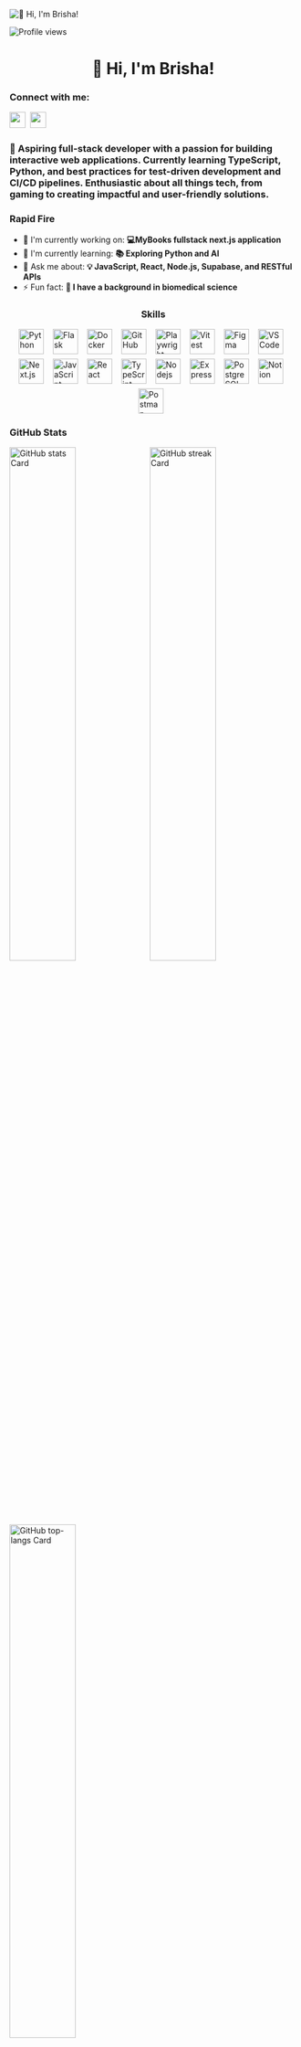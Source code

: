 ![👋 Hi, I'm Brisha!](https://static.wixstatic.com/media/53fad0_ce0704caa0174d6aa9b2b8101a62fa77~mv2.gif)

![Profile views](https://komarev.com/ghpvc/?username=BrishaP&label=Profile%20views&color=0e75b6&style=flat)

<div id="toc">
  <ul align="center" style="list-style: none">
    <summary>
      <h1>
        👋 Hi, I'm Brisha!
      </h1>
    </summary>
  </ul>
</div>

**<h3 align="left">Connect with me:</h3>** 
<p align="left"><a href="https://github.com/sushilmagare10" target="_blank"><img src="https://img.shields.io/badge/GitHub-100000?logo=github&logoColor=white" height="28" style="margin-right: 4px"></a> <a href="https://www.linkedin.com/in/www.linkedin.com/in/brisha-patel" target="_blank"><img src="https://img.shields.io/badge/LinkedIn-0077B5?style=for-the-badge&logo=linkedin&logoColor=white" height="28" style="margin-right: 4px"></a></p>

 **<h3 align="left">🚀 Aspiring full-stack developer with a passion for building interactive web applications. Currently learning TypeScript, Python, and best practices for test-driven development and CI/CD pipelines. Enthusiastic about all things tech, from gaming to creating impactful and user-friendly solutions.</h3>**

**<h3 align="left">Rapid Fire</h3>**

- 💼 I'm currently working on: **💻MyBooks fullstack next.js application**
- 🌱 I'm currently learning: **📚 Exploring Python and AI**
- 💬 Ask me about: **💡 JavaScript, React, Node.js, Supabase, and RESTful APIs**
- ⚡ Fun fact: **🎢 I have a background in biomedical science**

 **<h3 align="center">Skills</h3>**

<div style="display: flex; flex-wrap: wrap; gap: 8px; justify-content: center;"><img src="https://cdn.jsdelivr.net/gh/devicons/devicon/icons/python/python-original.svg" height="44" alt="Python" style="margin-right: 8px"> <img src="https://cdn.jsdelivr.net/gh/devicons/devicon/icons/flask/flask-original.svg" height="44" alt="Flask" style="margin-right: 8px"> <img src="https://cdn.jsdelivr.net/gh/devicons/devicon/icons/docker/docker-original.svg" height="44" alt="Docker" style="margin-right: 8px"> <img src="https://cdn.jsdelivr.net/gh/devicons/devicon@latest/icons/github/github-original-wordmark.svg" height="44" alt="GitHub" style="margin-right: 8px"> <img src="https://cdn.jsdelivr.net/gh/devicons/devicon@latest/icons/playwright/playwright-original.svg" height="44" alt="Playwright" style="margin-right: 8px"> <img src="https://cdn.jsdelivr.net/gh/devicons/devicon@latest/icons/vitest/vitest-original.svg" height="44" alt="Vitest" style="margin-right: 8px"> <img src="https://cdn.jsdelivr.net/gh/devicons/devicon@latest/icons/figma/figma-original.svg" height="44" alt="Figma" style="margin-right: 8px"> <img src="https://cdn.jsdelivr.net/gh/devicons/devicon@latest/icons/vscode/vscode-original.svg" height="44" alt="VSCode" style="margin-right: 8px"> <img src="https://cdn.jsdelivr.net/gh/devicons/devicon@latest/icons/nextjs/nextjs-original-wordmark.svg" height="44" alt="Next.js" style="margin-right: 8px"> <img src="https://cdn.simpleicons.org/javascript/F7DF1E" height="44" alt="JavaScript" style="margin-right: 8px"> <img src="https://cdn.simpleicons.org/react/61DAFB" height="44" alt="React" style="margin-right: 8px"> <img src="https://cdn.simpleicons.org/typescript/3178C6" height="44" alt="TypeScript" style="margin-right: 8px"> <img src="https://cdn.simpleicons.org/adonisjs/5A45FF" height="44" alt="Nodejs" style="margin-right: 8px"> <img src="https://cdn.simpleicons.org/express/000000" height="44" alt="Express" style="margin-right: 8px"> <img src="https://cdn.simpleicons.org/postgresql/336791" height="44" alt="PostgreSQL" style="margin-right: 8px"> <img src="https://skillicons.dev/icons?i=notion" height="44" alt="Notion" style="margin-right: 8px"> <img src="https://skillicons.dev/icons?i=postman" height="44" alt="Postman" style="margin-right: 8px"></div>

 **<h3 align="left">GitHub Stats</h3>**

<p align="left">
  <img width="48%" src="https://github-readme-stats.vercel.app/api?username=BrishaP&theme=react&hide_title=false&hide_rank=false&show_icons=false&include_all_commits=false&count_private=true&line_height=23" alt="GitHub stats Card" />
  <img width="48%" src="https://streak-stats.demolab.com/?user=BrishaP&theme=react&hide_border=false&date_format=M+j%5B%2C+Y%5D&mode=daily&hide_total_contributions=false&hide_current_streak=false&hide_longest_streak=false&card_height=200" alt="GitHub streak Card" />
</p>

<p align="left">
  <img width="48%" src="https://github-readme-stats.vercel.app/api/top-langs?username=BrishaP&theme=react&hide_title=false&layout=compact&langs_count=6&hide_progress=false&card_width=400" alt="GitHub top-langs Card" />
</p>


